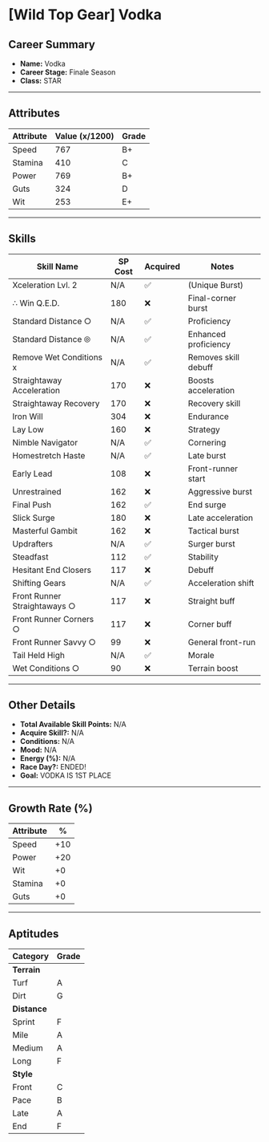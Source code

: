 # [Wild Top Gear] Vodka

## Career Summary
- **Name:** Vodka  
- **Career Stage:** Finale Season  
- **Class:** STAR  

---

## Attributes
| Attribute | Value (x/1200) | Grade |
|-----------|----------------|-------|
| Speed     | 767            | B+    |
| Stamina   | 410            | C     |
| Power     | 769            | B+    |
| Guts      | 324            | D     |
| Wit       | 253            | E+    |

---

## Skills
| Skill Name              | SP Cost | Acquired | Notes |
|-------------------------|---------|----------|-------|
| Xceleration Lvl. 2      | N/A     | ✅        | (Unique Burst) |
| ∴ Win Q.E.D.            | 180     | ❌        | Final-corner burst |
| Standard Distance ○     | N/A     | ✅        | Proficiency |
| Standard Distance ⦾     | N/A     | ✅        | Enhanced proficiency |
| Remove Wet Conditions x | N/A     | ✅        | Removes skill debuff |
| Straightaway Acceleration| 170    | ❌        | Boosts acceleration |
| Straightaway Recovery   | 170     | ❌        | Recovery skill |
| Iron Will               | 304     | ❌        | Endurance |
| Lay Low                 | 160     | ❌        | Strategy |
| Nimble Navigator        | N/A     | ✅        | Cornering |
| Homestretch Haste       | N/A     | ✅        | Late burst |
| Early Lead              | 108     | ❌        | Front-runner start |
| Unrestrained            | 162     | ❌        | Aggressive burst |
| Final Push              | 162     | ✅        | End surge |
| Slick Surge             | 180     | ❌        | Late acceleration |
| Masterful Gambit        | 162     | ❌        | Tactical burst |
| Updrafters              | N/A     | ✅        | Surger burst |
| Steadfast               | 112     | ✅        | Stability |
| Hesitant End Closers    | 117     | ❌        | Debuff |
| Shifting Gears          | N/A     | ✅        | Acceleration shift |
| Front Runner Straightaways ○ | 117 | ❌       | Straight buff |
| Front Runner Corners ○  | 117     | ❌        | Corner buff |
| Front Runner Savvy ○    | 99      | ❌        | General front-run |
| Tail Held High          | N/A     | ✅        | Morale |
| Wet Conditions ○        | 90      | ❌        | Terrain boost |

---

## Other Details
- **Total Available Skill Points:** N/A  
- **Acquire Skill?:** N/A  
- **Conditions:** N/A  
- **Mood:** N/A  
- **Energy (%):** N/A  
- **Race Day?:** ENDED!  
- **Goal:** VODKA IS 1ST PLACE  

---

## Growth Rate (%)
| Attribute | % |
|-----------|---|
| Speed     | +10 |
| Power     | +20 |
| Wit       | +0  |
| Stamina   | +0  |
| Guts      | +0  |

---

## Aptitudes
| Category  | Grade |
|-----------|-------|
| **Terrain** | |
| Turf      | A |
| Dirt      | G |
| **Distance** | |
| Sprint    | F |
| Mile      | A |
| Medium    | A |
| Long      | F |
| **Style** | |
| Front     | C |
| Pace      | B |
| Late      | A |
| End       | F |
